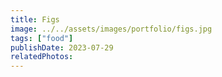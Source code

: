 ```yaml
---
title: Figs
image: ../../assets/images/portfolio/figs.jpg
tags: ["food"]
publishDate: 2023-07-29
relatedPhotos:
---
```

